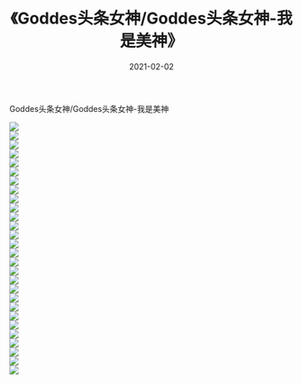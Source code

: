 ﻿---
layout: post
title:  《Goddes头条女神/Goddes头条女神-我是美神》
date:   2021-02-02
img: http://pic.660000.xyz/1:/网络美图/2021/Goddes头条女神/Goddes头条女神-我是美神/000.jpg
categories: [美女, 清纯, 唯美]
---

Goddes头条女神/Goddes头条女神-我是美神

 ![](http://pic.660000.xyz/1:/网络美图/2021/Goddes头条女神/Goddes头条女神-我是美神/001.jpg) <br>![](http://pic.660000.xyz/1:/网络美图/2021/Goddes头条女神/Goddes头条女神-我是美神/002.jpg) <br>![](http://pic.660000.xyz/1:/网络美图/2021/Goddes头条女神/Goddes头条女神-我是美神/003.jpg) <br>![](http://pic.660000.xyz/1:/网络美图/2021/Goddes头条女神/Goddes头条女神-我是美神/004.jpg) <br>![](http://pic.660000.xyz/1:/网络美图/2021/Goddes头条女神/Goddes头条女神-我是美神/005.jpg) <br>![](http://pic.660000.xyz/1:/网络美图/2021/Goddes头条女神/Goddes头条女神-我是美神/006.jpg) <br>![](http://pic.660000.xyz/1:/网络美图/2021/Goddes头条女神/Goddes头条女神-我是美神/007.jpg) <br>![](http://pic.660000.xyz/1:/网络美图/2021/Goddes头条女神/Goddes头条女神-我是美神/008.jpg) <br>![](http://pic.660000.xyz/1:/网络美图/2021/Goddes头条女神/Goddes头条女神-我是美神/009.jpg) <br>![](http://pic.660000.xyz/1:/网络美图/2021/Goddes头条女神/Goddes头条女神-我是美神/010.jpg) <br>![](http://pic.660000.xyz/1:/网络美图/2021/Goddes头条女神/Goddes头条女神-我是美神/011.jpg) <br>![](http://pic.660000.xyz/1:/网络美图/2021/Goddes头条女神/Goddes头条女神-我是美神/012.jpg) <br>![](http://pic.660000.xyz/1:/网络美图/2021/Goddes头条女神/Goddes头条女神-我是美神/013.jpg) <br>![](http://pic.660000.xyz/1:/网络美图/2021/Goddes头条女神/Goddes头条女神-我是美神/014.jpg) <br>![](http://pic.660000.xyz/1:/网络美图/2021/Goddes头条女神/Goddes头条女神-我是美神/015.jpg) <br>![](http://pic.660000.xyz/1:/网络美图/2021/Goddes头条女神/Goddes头条女神-我是美神/016.jpg) <br>![](http://pic.660000.xyz/1:/网络美图/2021/Goddes头条女神/Goddes头条女神-我是美神/017.jpg) <br>![](http://pic.660000.xyz/1:/网络美图/2021/Goddes头条女神/Goddes头条女神-我是美神/018.jpg) <br>![](http://pic.660000.xyz/1:/网络美图/2021/Goddes头条女神/Goddes头条女神-我是美神/019.jpg) <br>![](http://pic.660000.xyz/1:/网络美图/2021/Goddes头条女神/Goddes头条女神-我是美神/020.jpg) <br>![](http://pic.660000.xyz/1:/网络美图/2021/Goddes头条女神/Goddes头条女神-我是美神/021.jpg) <br>![](http://pic.660000.xyz/1:/网络美图/2021/Goddes头条女神/Goddes头条女神-我是美神/022.jpg) <br>![](http://pic.660000.xyz/1:/网络美图/2021/Goddes头条女神/Goddes头条女神-我是美神/023.jpg) <br>![](http://pic.660000.xyz/1:/网络美图/2021/Goddes头条女神/Goddes头条女神-我是美神/024.jpg) <br>![](http://pic.660000.xyz/1:/网络美图/2021/Goddes头条女神/Goddes头条女神-我是美神/025.jpg) <br>![](http://pic.660000.xyz/1:/网络美图/2021/Goddes头条女神/Goddes头条女神-我是美神/026.jpg) <br>![](http://pic.660000.xyz/1:/网络美图/2021/Goddes头条女神/Goddes头条女神-我是美神/027.jpg) <br>![](http://pic.660000.xyz/1:/网络美图/2021/Goddes头条女神/Goddes头条女神-我是美神/028.jpg) <br>